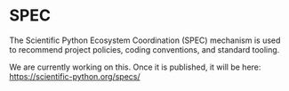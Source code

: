 # SPEC

The Scientific Python Ecosystem Coordination (SPEC) mechanism is used to recommend
project policies, coding conventions, and standard tooling.

We are currently working on this.
Once it is published, it will be here:
https://scientific-python.org/specs/
